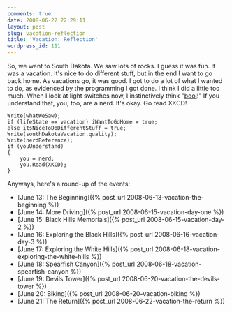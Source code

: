 ```yaml
---
comments: true
date: 2008-06-22 22:29:11
layout: post
slug: vacation-reflection
title: 'Vacation: Reflection'
wordpress_id: 111
---
```


So, we went to South Dakota. We saw lots of rocks. I guess it was fun. It was a vacation. It's nice to do different stuff, but in the end I want to go back home. As vacations go, it was good. I got to do a lot of what I wanted to do, as evidenced by the programming I got done. I think I did a little too much. When I look at light switches now, I instinctively think "[bool](http://en.wikipedia.org/wiki/Boolean_datatype)!" If you understand that, you, too, are a nerd. It's okay. Go read XKCD!

    Write(whatWeSaw);
    if (lifeState == vacation) iWantToGoHome = true;
    else itsNiceToDoDifferentStuff = true;
    Write(southDakotaVacation.quality);
    Write(nerdReference);
    if (youUnderstand)
    {
        you = nerd;
        you.Read(XKCD);
    }

Anyways, here's a round-up of the events:

  * [June 13: The Beginning]({% post_url 2008-06-13-vacation-the-beginning %})
  * [June 14: More Driving]({% post_url 2008-06-15-vacation-day-one %})
  * [June 15: Black Hills Memorials]({% post_url 2008-06-15-vacation-day-2 %})
  * [June 16: Exploring the Black Hills]({% post_url 2008-06-16-vacation-day-3 %})
  * [June 17: Exploring the White Hills]({% post_url 2008-06-18-vacation-exploring-the-white-hills %})
  * [June 18: Spearfish Canyon]({% post_url 2008-06-18-vacation-spearfish-canyon %})
  * [June 19: Devils Tower]({% post_url 2008-06-20-vacation-the-devils-tower %})
  * [June 20: Biking]({% post_url 2008-06-20-vacation-biking %})
  * [June 21: The Return]({% post_url 2008-06-22-vacation-the-return %})
